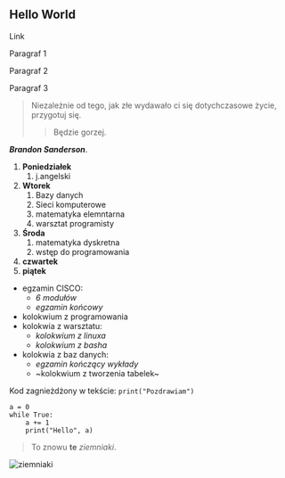 ## Hello World 

Link

Paragraf 1

Paragraf 2

Paragraf 3


>Niezależnie od tego, jak złe wydawało ci się dotychczasowe życie, przygotuj się.
>>Będzie gorzej.


***Brandon Sanderson***.



1. **Poniedziałek**
	1. j.angelski
2. **Wtorek**
	1. Bazy danych
	2. Sieci komputerowe
	3. matematyka elemntarna
	4. warsztat programisty
5. **Środa**
	1. matematyka dyskretna
	2. wstęp do programowania
7. **czwartek**
8. **piątek**

- egzamin CISCO:
	- *6 modułów*
	- *egzamin końcowy*
- kolokwium z programowania
- kolokwia z warsztatu:
	- *kolokwium z linuxa*
	- *kolokwium z basha*
- kolokwia z baz danych:
	- *egzamin kończący wykłady*
	- ~kolokwium z tworzenia tabelek~


Kod zagnieżdżony w tekście: `print("Pozdrawiam")`
		
~~~
a = 0
while True:
	a += 1
	print("Hello", a)
~~~

>To znowu **te** *ziemniaki*.


![ziemniaki](https://user-images.githubusercontent.com/116656874/199265240-73aeab10-912c-436c-b1de-d6a7dbafeea6.jpg)


